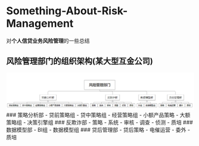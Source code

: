 # Something-About-Risk-Management
对**个人信贷业务风险管理**的一些总结

## 风险管理部门的组织架构(某大型互金公司)
<img src="风险管理部门组织架构.png"/>
### 策略分析部
- 贷前策略组
- 贷中策略组
- 经营策略组
- 小额产品策略
- 大额策略组
- 决策引擎组
### 反欺诈部
- 策略
- 系统
- 审核
- 调查
- 侦测
- 质培
### 数据模型部
- BI组
- 数据模型组
### 贷后管理部
- 贷后策略
- 电催运营
- 委外
- 质培
